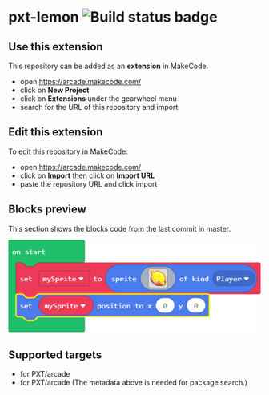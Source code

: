 # pxt-lemon ![Build status badge](https://github.com/abchatra/pxt-lemon/workflows/MakeCode/badge.svg)



## Use this extension

This repository can be added as an **extension** in MakeCode.

* open https://arcade.makecode.com/
* click on **New Project**
* click on **Extensions** under the gearwheel menu
* search for the URL of this repository and import

## Edit this extension

To edit this repository in MakeCode.

* open https://arcade.makecode.com/
* click on **Import** then click on **Import URL**
* paste the repository URL and click import

## Blocks preview

This section shows the blocks code from the last commit in master.

![A rendered view of the blocks](https://github.com/abchatra/pxt-lemon/raw/master/.makecode/blocks.png)

## Supported targets

* for PXT/arcade
* for PXT/arcade
(The metadata above is needed for package search.)

